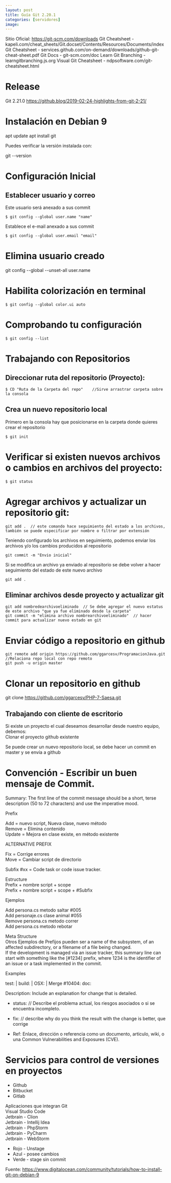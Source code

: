 ```yaml
---
layout: post
title: Guía Git 2.20.1
categories: [servidores]
image: 
---
```


Sitio Oficial: https://git-scm.com/downloads
Git Cheatsheet - kapeli.com/cheat_sheets/Git.docset/Contents/Resources/Documents/index
Git Cheatsheet - services.github.com/on-demand/downloads/github-git-cheat-sheet.pdf
Git Docs - git-scm.com/doc
Learn Git Branching - learngitbranching.js.org
Visual Git Cheatsheet - ndpsoftware.com/git-cheatsheet.html

# Release
Git 2.21.0 https://github.blog/2019-02-24-highlights-from-git-2-21/

# Instalación en Debian 9

apt update
apt install git

Puedes verificar la versión instalada con:

git --version

# Configuración Inicial

## Establecer usuario y correo

Este usuario será anexado a sus commit                                    
                                             
```                                        
$ git config --global user.name "name"                                        
```                                     

Establece el e-mail anexado a sus commit                                              
```                                        
$ git config --global user.email "email"                                        
```                        

# Elimina usuario creado      
                                   
git config --global --unset-all user.name    

# Habilita colorización en terminal        

                                   
```                                        
$ git config --global color.ui auto                                      
```                                     

# Comprobando tu configuración
                          
```                                        
$ git config --list                                          
```                                        

# Trabajando con Repositorios

## Direccionar ruta del repositorio (Proyecto):        

                                   
```                                        
$ CD "Ruta de la Carpeta del repo"    //Sirve arrastrar carpeta sobre la consola                                            
```                                                                
## Crea un nuevo repositorio local
                             
Primero en la consola hay que posicionarse en la carpeta donde quieres crear el repositorio                                        
                                             
```                                        
$ git init                                            
```                                        
                                             
# Verificar si existen nuevos archivos o cambios en archivos del proyecto:  

                                   
```                                        
$ git status                                        
```                                        
# Agregar archivos y actualizar un repositorio git:          

                       
```                                        
git add .  // este comando hace seguimiento del estado a los archivos, también se puede especificar por nombre o filtrar por extensión                                        
```                                        
                                             
Teniendo configurado los archivos en seguimiento, podemos enviar los archivos y/o los cambios producidos al repositorio                                              
                                             
```                                        
git commit -m "Envio inicial"                                              
```                                        
Si se modifica un archivo ya enviado al repositorio se debe volver a hacer seguimiento del estado de este nuevo archivo                                            
                                             
```                                        
git add .                                            
```                                        
                                             
## Eliminar archivos desde proyecto y actualizar git                                        
```                                        
git add nombredearchivoeliminado  // Se debe agregar el nuevo estatus de este archivo "que ya fue eliminado desde la carpeta"                                      
git commit -m "elimina archivo nombrearchivoeliminado"  // hacer commit para actualizar nuevo estado en git                                    
```                                        
# Enviar código a repositorio en github        

                                   
```                                        
git remote add origin https://github.com/ggarcesv/ProgramacionJava.git  //Relaciona repo local con repo remoto                                            
git push -u origin master                                        
```                                        
# Clonar un repositorio en github          

                                   
git clone https://github.com/ggarcesv/PHP-7-Saesa.git                                    
                                             
                                             
## Trabajando con cliente de escritorio                                      
                                             
Si existe un proyecto el cual deseamos desarrollar desde nuestro equipo, debemos:                                              
Clonar el proyecto github existente                                            
                                             
Se puede crear un nuevo repositorio local, se debe hacer un commit en master y se envía a github                                            
                                                                                 

# Convención - Escribir un buen mensaje de Commit.
                         
Summary: The first line of the commit message should be a short, terse description (50 to 72 characters) and use the imperative mood.      
           
Prefix  
           
Add = nuevo script, Nueva clase,  nuevo método            
Remove = Elimina contenido          
Update = Mejora en clase existe, en método existente  
           
ALTERNATIVE PREFIX            
           
Fix = Corrige errores            
Move = Cambiar script de directorio        
           
Subfix
#xx = Code task or code issue tracker.      
           
Estructure      
Prefix + nombre script + scope      
Prefix + nombre script + scope + #Subfix
           
Ejemplos        
           
Add persona.cs metodo saltar #005        
Add personaje.cs clase animal  #055        
Remove persona.cs metodo correr          
Add persona.cs metodo rebotar    
           
Meta Structure          
Otros Ejemplos de Prefijos pueden ser a name of the subsystem, of an affected subdirectory, or a filename of a file being changed.      
If the development is managed via an issue tracker, this summary line can start with something like the [#1234] prefix, where 1234 is the identifier of an issue or a task implemented in the commit.          
           
Examples      
           
test: | build: | OSX: | Merge #10404: doc:          
           
Description: Include an explanation for change that is detailed.          
           
           
- status: // Describe el problema actual, los riesgos asociados o si se encuentra incompleto.  
           
- fix: // describe why do you think the result with the change is better, que corrige  
           
- Ref: Enlace, dirección o referencia como un documento, articulo, wiki, o una Common Vulnerabilities and Exposures (CVE).
           

# Servicios para control de versiones en proyectos

- Github                        
- Bitbucket                  
- Gitlab            
                       
Aplicaciones que integran Git        
Visual Studio Code              
Jetbrain - Clion                      
Jetbrain - Intellij Idea                        
Jetbrain - PhpStorm              
Jetbrain - PyCharm              
Jetbrain - WebStorm            


- Rojo - Unstage
- Azul - posee cambios
- Verde - stage sin commit

Fuente: 
https://www.digitalocean.com/community/tutorials/how-to-install-git-on-debian-9


